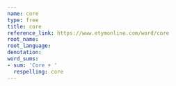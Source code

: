 ```yaml
---
name: core
type: free
title: core
reference_link: https://www.etymonline.com/word/core
root_name: 
root_language: 
denotation: 
word_sums:
- sum: 'Core + '
  respelling: core
---
```

